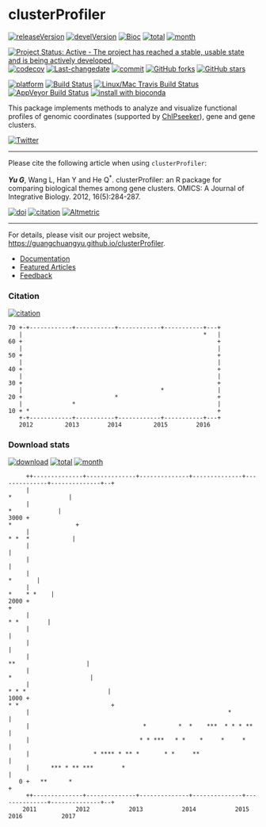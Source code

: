 clusterProfiler
===============

[![releaseVersion](https://img.shields.io/badge/release%20version-3.2.6-green.svg?style=flat)](https://bioconductor.org/packages/clusterProfiler) [![develVersion](https://img.shields.io/badge/devel%20version-3.3.3-green.svg?style=flat)](https://github.com/GuangchuangYu/clusterProfiler) [![Bioc](http://www.bioconductor.org/shields/years-in-bioc/clusterProfiler.svg)](https://www.bioconductor.org/packages/devel/bioc/html/clusterProfiler.html#since) [![total](https://img.shields.io/badge/downloads-59724/total-blue.svg?style=flat)](https://bioconductor.org/packages/stats/bioc/clusterProfiler) [![month](https://img.shields.io/badge/downloads-2211/month-blue.svg?style=flat)](https://bioconductor.org/packages/stats/bioc/clusterProfiler)

[![Project Status: Active - The project has reached a stable, usable state and is being actively developed.](http://www.repostatus.org/badges/latest/active.svg)](http://www.repostatus.org/#active) [![codecov](https://codecov.io/gh/GuangchuangYu/clusterProfiler/branch/master/graph/badge.svg)](https://codecov.io/gh/GuangchuangYu/clusterProfiler/) [![Last-changedate](https://img.shields.io/badge/last%20change-2016--11--30-green.svg)](https://github.com/GuangchuangYu/clusterProfiler/commits/master) [![commit](http://www.bioconductor.org/shields/commits/bioc/clusterProfiler.svg)](https://www.bioconductor.org/packages/devel/bioc/html/clusterProfiler.html#svn_source) [![GitHub forks](https://img.shields.io/github/forks/GuangchuangYu/clusterProfiler.svg)](https://github.com/GuangchuangYu/clusterProfiler/network) [![GitHub stars](https://img.shields.io/github/stars/GuangchuangYu/clusterProfiler.svg)](https://github.com/GuangchuangYu/clusterProfiler/stargazers)

[![platform](http://www.bioconductor.org/shields/availability/devel/clusterProfiler.svg)](https://www.bioconductor.org/packages/devel/bioc/html/clusterProfiler.html#archives) [![Build Status](http://www.bioconductor.org/shields/build/devel/bioc/clusterProfiler.svg)](https://bioconductor.org/checkResults/devel/bioc-LATEST/clusterProfiler/) [![Linux/Mac Travis Build Status](https://img.shields.io/travis/GuangchuangYu/clusterProfiler/master.svg?label=Mac%20OSX%20%26%20Linux)](https://travis-ci.org/GuangchuangYu/clusterProfiler) [![AppVeyor Build Status](https://img.shields.io/appveyor/ci/Guangchuangyu/clusterProfiler/master.svg?label=Windows)](https://ci.appveyor.com/project/GuangchuangYu/clusterProfiler) [![install with bioconda](https://img.shields.io/badge/install%20with-bioconda-green.svg?style=flat)](http://bioconda.github.io/recipes/bioconductor-clusterprofiler/README.html)

This package implements methods to analyze and visualize functional profiles of genomic coordinates (supported by [ChIPseeker](http://www.bioconductor.org/packages/ChIPseeker)), gene and gene clusters.

[![Twitter](https://img.shields.io/twitter/url/https/github.com/GuangchuangYu/clusterProfiler.svg?style=social)](https://twitter.com/intent/tweet?hashtags=clusterProfiler&url=http://online.liebertpub.com/doi/abs/10.1089/omi.2011.0118&screen_name=guangchuangyu)

------------------------------------------------------------------------

Please cite the following article when using `clusterProfiler`:

***Yu G***, Wang L, Han Y and He Q<sup>\*</sup>. clusterProfiler: an R package for comparing biological themes among gene clusters. OMICS: A Journal of Integrative Biology. 2012, 16(5):284-287.

[![doi](https://img.shields.io/badge/doi-10.1089/omi.2011.0118-green.svg?style=flat)](http://dx.doi.org/10.1089/omi.2011.0118) [![citation](https://img.shields.io/badge/cited%20by-132-green.svg?style=flat)](https://scholar.google.com.hk/scholar?oi=bibs&hl=en&cites=2349076811020942117) [![Altmetric](https://img.shields.io/badge/Altmetric-22-green.svg?style=flat)](https://www.altmetric.com/details/681089)

------------------------------------------------------------------------

For details, please visit our project website, <https://guangchuangyu.github.io/clusterProfiler>.

-   [Documentation](https://guangchuangyu.github.io/clusterProfiler/documentation/)
-   [Featured Articles](https://guangchuangyu.github.io/clusterProfiler/featuredArticles/)
-   [Feedback](https://guangchuangyu.github.io/clusterProfiler/#feedback)

### Citation

[![citation](https://img.shields.io/badge/cited%20by-132-green.svg?style=flat)](https://scholar.google.com.hk/scholar?oi=bibs&hl=en&cites=2349076811020942117)

    70 +-+------------+-----------+------------+-----------+---+
       |                                                   *   |
    60 +                                                       +
       |                                                       |
    50 +                                                       +
       |                                                       |
    40 +                                                       +
       |                                                       |
    30 +                                                       +
       |                                       *               |
    20 +                          *                            +
       |              *                                        |
    10 + *                                                     +
       +-+------------+-----------+------------+-----------+---+
       2012         2013        2014         2015        2016   

### Download stats

[![download](http://www.bioconductor.org/shields/downloads/clusterProfiler.svg)](https://bioconductor.org/packages/stats/bioc/clusterProfiler) [![total](https://img.shields.io/badge/downloads-59724/total-blue.svg?style=flat)](https://bioconductor.org/packages/stats/bioc/clusterProfiler) [![month](https://img.shields.io/badge/downloads-2211/month-blue.svg?style=flat)](https://bioconductor.org/packages/stats/bioc/clusterProfiler)

         ++--------------+--------------+--------------+--------------+--------------+--------------+--+
         |                                                                            *                |
         |                                                                               *             |
    3000 +                                                                          *                  +
         |                                                                           * *  *            |
         |                                                                                             |
         |                                                                                             |
         |                                                                                     *       |
         |                                                                                 *    * *    |
    2000 +                                                                                             +
         |                                                                                  * *        |
         |                                                                                             |
         |                                                                                             |
         |                                                                       **                    |
         |                                                                      *                      |
         |                                                                 * * *                       |
    1000 +                                                                * *                          +
         |                                                        *                                    |
         |                                *         *  *    ***  * * * **                              |
         |                               * * ***   * *    *     *     *                                |
         |                  * **** * ** *       * *     **                                             |
         |      *** * ** ***        *                                                                  |
       0 +   **      *                                                                                 +
         ++--------------+--------------+--------------+--------------+--------------+--------------+--+
        2011           2012           2013           2014           2015           2016           2017
